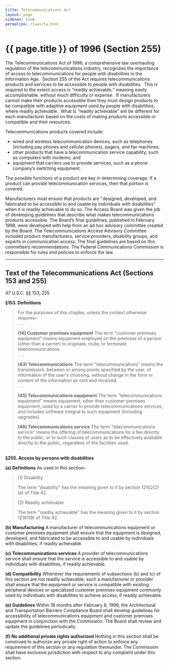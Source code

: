 ```yaml
---
title: Telecommunications Act
layout: page
sidenav: true
permalink: /laws/ta.html
---
```


# {{ page.title }} of 1996 (Section 255)

The Telecommunications Act of 1996, a comprehensive law overhauling regulation of the telecommunications industry, recognizes the importance of access to telecommunications for people with disabilities in the Information Age.&nbsp;
Section 255 of the Act requires telecommunications products and services to be accessible to people with disabilities.&nbsp;
This is required to the extent access is <q>readily achievable,</q> meaning easily accomplishable, without much difficulty or expense.&nbsp;
If manufacturers cannot make their products accessible then they must design products to be compatible with adaptive equipment used by people with disabilities, where readily achievable.&nbsp;
What is <q>readily achievable</q> will be different for each manufacturer based on the costs of making products accessible or compatible and their resources.

Telecommunications products covered include:

- wired and wireless telecommunication devices, such as telephones (including pay phones and cellular phones), pagers, and fax machines;
- other products that have a telecommunication service capability, such as computers with modems; and
- equipment that carriers use to provide services, such as a phone company’s switching equipment.

The possible functions of a product are key in determining coverage. If a product can provide telecommunication services, then that portion is covered.

Manufacturers must ensure that products are "designed, developed, and fabricated to be accessible to and usable by individuals with disabilities" when it is readily achievable to do so. The Access Board was given the job of developing guidelines that describe what makes telecommunications products accessible. The Board’s final guidelines, published in February 1998, were developed with help from an ad hoc advisory committee created by the Board. The Telecommunications Access Advisory Committee included product manufacturers, service providers, disability groups, and experts in communication access. The final guidelines are based on this committee’s recommendations. The Federal Communications Commission is responsible for rules and policies to enforce the law.

* * *

## Text of the Telecommunications Act (Sections 153 and 255) 

47 U.S.C. §§ 153, 255

**§153\. Definitions**

> For the purposes of this chapter, unless the context otherwise requires–  
> . . .
> 
> **(14) Customer premises equipment** The term "customer premises equipment" means equipment employed on the premises of a person (other than a carrier) to originate, route, or terminate telecommunications.  
> . . .
> 
> **(43) Telecommunications** The term "telecommunications" means the transmission, between or among points specified by the user, of information of the user's choosing, without change in the form or content of the information as sent and received.  
> . . .
> 
> **(45) Telecommunications equipment** The term "telecommunications equipment" means equipment, other than customer premises equipment, used by a carrier to provide telecommunications services, and includes software integral to such equipment (including upgrades).
> 
> **(46) Telecommunications service** The term "telecommunications service" means the offering of telecommunications for a fee directly to the public, or to such classes of users as to be effectively available directly to the public, regardless of the facilities used.  
> . . .

**§255\. Access by persons with disabilities**

**(a) Definitions** As used in this section–

> (1) Disability
> 
> The term "disability" has the meaning given to it by section 12102(2)(a) of Title 42.
> 
> (2) Readily achievable
> 
> The term "readily achievable" has the meaning given to it by section 12181(9) of Title 42.

**(b) Manufacturing** A manufacturer of telecommunications equipment or customer premises equipment shall ensure that the equipment is designed, developed, and fabricated to be accessible to and usable by individuals with disabilities, if readily achievable.

**(c) Telecommunications services** A provider of telecommunications service shall ensure that the service is accessible to and usable by individuals with disabilities, if readily achievable.

**(d) Compatibility** Whenever the requirements of subsections (b) and (c) of this section are not readily achievable, such a manufacturer or provider shall ensure that the equipment or service is compatible with existing peripheral devices or specialized customer premises equipment commonly used by individuals with disabilities to achieve access, if readily achievable.

**(e) Guidelines** Within 18 months after February 8, 1996, the Architectural and Transportation Barriers Compliance Board shall develop guidelines for accessibility of telecommunications equipment and customer premises equipment in conjunction with the Commission. The Board shall review and update the guidelines periodically.

**(f) No additional private rights authorized** Nothing in this section shall be construed to authorize any private right of action to enforce any requirement of this section or any regulation thereunder. The Commission shall have exclusive jurisdiction with respect to any complaint under this section.
